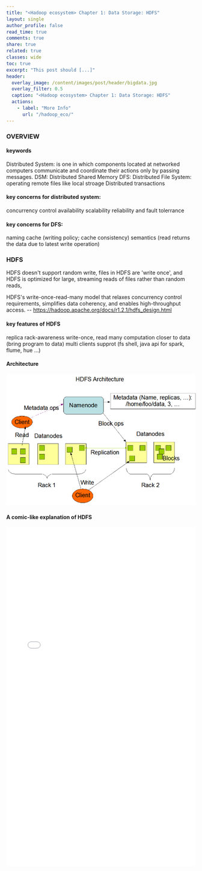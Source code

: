 ```yaml
---
title: "<Hadoop ecosystem> Chapter 1: Data Storage: HDFS"
layout: single
author_profile: false
read_time: true
comments: true
share: true
related: true
classes: wide
toc: true
excerpt: "This post should [...]"
header:
  overlay_image: /content/images/post/header/bigdata.jpg
  overlay_filter: 0.5
  caption: "<Hadoop ecosystem> Chapter 1: Data Storage: HDFS"
  actions:
    - label: "More Info"
      url: "/hadoop_eco/"
---
```


### OVERVIEW
#### keywords
Distributed System: is one in which components located at networked computers communicate and coordinate their actions only by passing messages.
DSM: Distributed Shared Memory
DFS: Distributed File System: operating remote files like local stroage
Distributed transactions

#### key concerns for distributed system:
concurrency control
availability
scalability
reliability and fault tolerrance

#### key concerns for DFS:
naming
cache (writing policy; cache consistency)
semantics (read returns the data due to latest write operation)


### HDFS
HDFS doesn't support random write, files in HDFS are 'write once', and HDFS is optimized for large, streaming reads of files rather than random reads, 

HDFS's write-once-read-many model that relaxes concurrency control requirements, simplifies data coherency, and enables high-throughput access.
-- https://hadoop.apache.org/docs/r1.2.1/hdfs_design.html

#### key features of HDFS
replica
rack-awareness
write-once, read many
computation closer to data (bring program to data)
multi clients supprot (fs shell, java api for spark, flume, hue ...)

#### Architecture
![](/content/images/post/20190427/hdfs.png)

#### A comic-like explanation of HDFS


<iframe src="/content/files/20190427/hdfs.pdf" width="100%" height="900" frameborder="0"  allowfullscreen="true" mozallowfullscreen="true" webkitallowfullscreen="true"></iframe>